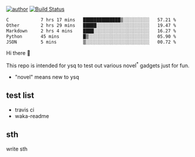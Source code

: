 [![author](https://img.shields.io/badge/author-ysq-green)](https://github.com/Yang-Shiqin)
[![Build Status](https://app.travis-ci.com/Yang-Shiqin/testall.svg?branch=main)](https://app.travis-ci.com/Yang-Shiqin/testall)

<!--START_SECTION:waka-->

```txt
C            7 hrs 17 mins   ██████████████▒░░░░░░░░░░   57.21 %
Other        2 hrs 29 mins   █████░░░░░░░░░░░░░░░░░░░░   19.47 %
Markdown     2 hrs 4 mins    ████░░░░░░░░░░░░░░░░░░░░░   16.27 %
Python       45 mins         █▒░░░░░░░░░░░░░░░░░░░░░░░   05.90 %
JSON         5 mins          ▒░░░░░░░░░░░░░░░░░░░░░░░░   00.72 %
```

<!--END_SECTION:waka-->

Hi there 👋

This repo is intended for ysq to test out various novel<sup>*</sup> gadgets just for fun.

- "novel" means new to ysq

## test list
- travis ci
- waka-readme


## sth
write sth

